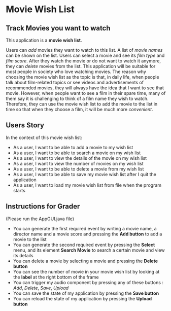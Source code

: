 # Movie Wish List

## Track Movies you want to watch

This application is a **movie wish list**.

Users can *add* movies they want to watch to this list. A list of *movie names* can be shown on the list.
Users can select a movie and see its *film type* and *film score*. After they watch the movie or do not want to watch
it anymore, they can *delete* movies from the list. This application will be suitable for most people in society
who love watching movies. The reason why choosing the movie wish list as the topic is that, in daily life,
when people talk about film-related topics or see videos and advertisements of recommended movies, they will always
have the idea that I want to see that movie. However, when people want to see a film in their spare time, many of them
say it is challenging to think of a film name they wish to watch. Therefore, they can use the movie wish list to add
the movie to the list in time so that when they choose a film, it will be much more *convenient*.



## Users Story
In the context of this movie wish list:

- As a user, I want to be able to add a movie to my wish list
- As a user, I want to be able to search a movie on my wish list
- As a user, I want to view the details of the movie on my wish list
- As a user, I want to view the number of movies on my wish list
- As a user, I want to be able to delete a movie from my wish list
- As a user, I want to be able to save my movie wish list after I quit the application
- As a user, I want to load my movie wish list from file when the program starts



## Instructions for Grader
(Please run the AppGUI.java file)
- You can generate the first required event by writing a movie name, a director name and a movie score
  and pressing the **Add button** to add a movie to the list
- You can generate the second required event by pressing the **Select** menu, and its element **Search Movie**
  to search a certain movie and view its details
- You can delete a movie by selecting a movie and pressing the **Delete button**
- You can see the number of movie in your movie wish list by looking at the **label** at the right bottom of the frame
- You can trigger my audio component by pressing any of these buttons : *Add*, *Delete*, *Save*, *Upload*
- You can save the state of my application by pressing the **Save button**
- You can reload the state of my application by pressing the **Upload button**